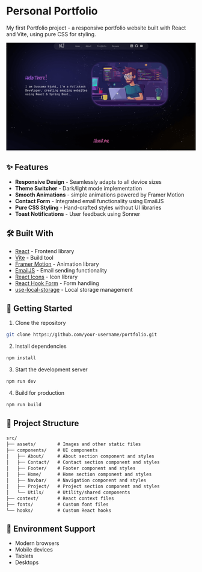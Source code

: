 # Personal Portfolio

My first Portfolio project - a responsive portfolio website built with React and Vite, using pure CSS for styling.

![Portfolio Preview](/src/assets/project2/proj2S1.png)

## ✨ Features

- **Responsive Design** - Seamlessly adapts to all device sizes
- **Theme Switcher** - Dark/light mode implementation
- **Smooth Animations** - simple animations powered by Framer Motion
- **Contact Form** - Integrated email functionality using EmailJS
- **Pure CSS Styling** - Hand-crafted styles without UI libraries
- **Toast Notifications** - User feedback using Sonner

## 🛠️ Built With

- [React](https://reactjs.org/) - Frontend library
- [Vite](https://vitejs.dev/) - Build tool
- [Framer Motion](https://www.framer.com/motion/) - Animation library
- [EmailJS](https://www.emailjs.com/) - Email sending functionality
- [React Icons](https://react-icons.github.io/react-icons/) - Icon library
- [React Hook Form](https://react-hook-form.com/) - Form handling
- [use-local-storage](https://github.com/astoilkov/use-local-storage) - Local storage management

## 🚀 Getting Started

1. Clone the repository
```bash
git clone https://github.com/your-username/portfolio.git
```

2. Install dependencies
```bash
npm install
```

3. Start the development server
```bash
npm run dev
```

4. Build for production
```bash
npm run build
```

## 📝 Project Structure

```
src/
├── assets/        # Images and other static files
├── components/    # UI components
│   ├── About/     # About section component and styles
│   ├── Contact/   # Contact section component and styles
│   ├── Footer/    # Footer component and styles
│   ├── Home/      # Home section component and styles
│   ├── Navbar/    # Navigation component and styles
│   ├── Project/   # Project section component and styles
│   └── Utils/     # Utility/shared components
├── context/       # React context files
├── fonts/         # Custom font files
└── hooks/         # Custom React hooks
```

## 📱 Environment Support

- Modern browsers
- Mobile devices
- Tablets
- Desktops
